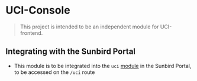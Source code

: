 # UCI-Console

> This project is intended to be an independent module for UCI-frontend.


## Integrating with the Sunbird Portal

- This module is to be integrated into the `uci` [module](https://github.com/Samagra-Development/SunbirdEd-portal/tree/release-4.0.0/src/app/client/src/app/modules/uci) in the Sunbird Portal, to be accessed on the `/uci` route
